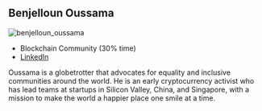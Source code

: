 ## Benjelloun Oussama

![benjelloun_oussama](img/benjelloun_oussama.png)

- Blockchain Community (30% time)
- [LinkedIn](https://www.linkedin.com/in/oussama-benjelloun-110b51128/)

Oussama is a globetrotter that advocates for equality and inclusive communities around the world. He is an early cryptocurrency activist who has lead teams at startups in Silicon Valley, China, and Singapore, with a mission to make the world a happier place one smile at a time.

